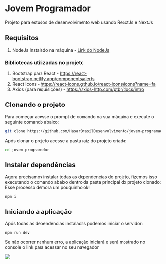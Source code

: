 # Jovem Programador

Projeto para estudos de desenvolvimento web usando ReactJs e NextJs

## Requisitos

1. NodeJs Instalado na máquina - [Link do NodeJs](https://nodejs.org/en/)

### Bibliotecas utilizadas no projeto

1. Bootstrap para React - https://react-bootstrap.netlify.app/components/alerts
2. React Icons - https://react-icons.github.io/react-icons/icons?name=fa
3. Axios (para requisições) - https://axios-http.com/ptbr/docs/intro

## Clonando o projeto
Para começar acesse o prompt de comando na sua máquina e execute o seguinte comando abaixo:

```sh
git clone https://github.com/HasarBrasilDesenvolvimento/jovem-programador.git
```

Após clonar o projeto acesse a pasta raiz do projeto criada:

```sh
cd jovem-programador
```  

## Instalar dependências

Agora precisamos instalar todas as dependencias do projeto, fizemos isso executando o comando abaixo dentro da pasta principal do projeto clonado:
Esse processo demora um pouquinho ok!

```
npm i
```

## Iniciando a aplicação

Após todas as dependencias instaladas podemos iniciar o servidor:

```
npm run dev
```

Se não ocorrer nenhum erro, a aplicação iniciará e será mostrado no console o link para acessar no seu navegador


<img src="https://github.com/HasarBrasilDesenvolvimento/jovem-programador/blob/main/public/log-start.png" />
